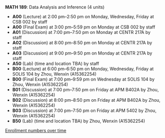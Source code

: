 **MATH 189**: Data Analysis and Inference (4 units)

- **A00** (Lecture) at 2:00 pm–2:50 pm on Monday, Wednesday, Friday at CSB 002 by staff
- **A00** (Final Exam) at 3:00 pm–5:59 pm on Monday at CSB 002 by staff
- **A01** (Discussion) at 7:00 pm–7:50 pm on Monday at CENTR 217A by staff
- **A02** (Discussion) at 8:00 pm–8:50 pm on Monday at CENTR 217A by staff
- **A03** (Discussion) at 9:00 pm–9:50 pm on Monday at CENTR 217A by staff
- **A50** (Lab) (time and location TBA) by staff
- **B00** (Lecture) at 6:00 pm–6:50 pm on Monday, Wednesday, Friday at SOLIS 104 by Zhou, Wenxin (A15362254)
- **B00** (Final Exam) at 7:00 pm–9:59 pm on Wednesday at SOLIS 104 by Zhou, Wenxin (A15362254)
- **B01** (Discussion) at 7:00 pm–7:50 pm on Friday at APM B402A by Zhou, Wenxin (A15362254)
- **B02** (Discussion) at 8:00 pm–8:50 pm on Friday at APM B402A by Zhou, Wenxin (A15362254)
- **B03** (Discussion) at 7:00 pm–7:50 pm on Friday at APM 5402 by Zhou, Wenxin (A15362254)
- **B50** (Lab) (time and location TBA) by Zhou, Wenxin (A15362254)

[Enrollment numbers over time](./MATH189.tsv)
